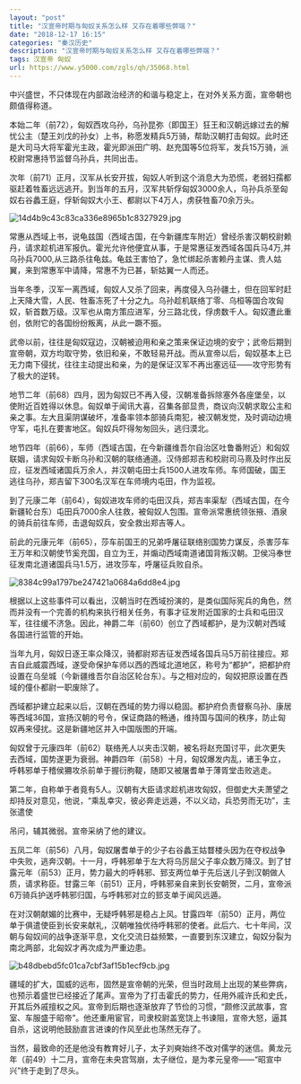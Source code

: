 ```yaml
---
layout: "post"
title: "汉宣帝时期与匈奴关系怎么样 又存在着哪些弊端？"
date: "2018-12-17 16:15"
categories: "秦汉历史"
description: "汉宣帝时期与匈奴关系怎么样 又存在着哪些弊端？"
tags: 汉宣帝 匈奴
url: https://www.y5000.com/zgls/qh/35068.html
---
```






中兴盛世，不只体现在内部政治经济的和谐与稳定上，在对外关系方面，宣帝朝也颇值得称道。

本始二年（前72），匈奴西攻乌孙，乌孙昆弥（即国王）狂王和汉朝远嫁过去的解忧公主（楚王刘戊的孙女）上书，称愿发精兵5万骑，帮助汉朝打击匈奴。此时还是大司马大将军霍光主政，霍光即派田广明、赵充国等5位将军，发兵15万骑，派校尉常惠持节监督乌孙兵，共同出击。

次年（前71）正月，汉军从长安开拔，匈奴人听到这个消息大为恐慌，老弱妇孺都驱赶着牲畜远远逃开。到当年的五月，汉军共斩俘匈奴3000余人，乌孙兵杀至匈奴右谷蠡王庭，俘斩匈奴大小王、都尉以下4万人，虏获牲畜70余万头。

![14d4b9c43c83ca336e8965b1c8327929.jpg](https://img.y5000.com/uploads/allimg/181018/14d4b9c43c83ca336e8965b1c8327929.jpg)

常惠从西域上书，说龟兹国（西域古国，在今新疆库车附近）曾经杀害汉朝校尉赖丹，请求趁机进军报仇。霍光允许他便宜从事，于是常惠征发西域各国兵马4万,并乌孙兵7000,从三路杀往龟兹。龟兹王害怕了，急忙绑起杀害赖丹主谋、贵人姑翼，来到常惠军中请降，常惠不为已甚，斩姑翼一人而还。

当年冬季，汉军一离西域，匈奴人又杀了回来，再度侵入乌孙疆土，但在回军时赶上天降大雪，人民、牲畜冻死了十分之九。乌孙趁机联络丁零、乌桓等国合攻匈奴，斩首数万级。汉军也从南方策应进军，分三路北伐，俘虏数千人。匈奴遭此重创，依附它的各国纷纷叛离，从此一蹶不振。

武帝以前，往往是匈奴寇边，汉朝被迫用和亲之策来保证边境的安宁；武帝后期到宣帝朝，双方均取守势，依旧和亲，不敢轻易开战。而从宣帝以后，匈奴基本上已无力南下侵扰，往往主动提出和亲，为的是保证汉军不再出塞远征——攻守形势有了极大的逆转。

地节二年（前68）四月，因为匈奴已不再入侵，汉朝准备拆除塞外各座堡垒，以使附近百姓得以休息。匈奴单于闻讯大喜，召集各部显贵，商议向汉朝求取公主和亲之事。左大且渠阴谋破坏，准备率领本部骑兵南犯，被汉朝发觉，及时调动边境守军，屯扎在要害地区。匈奴兵吓得匆匆回头，逃归漠北。

地节四年（前66），车师（西域古国，在今新疆维吾尔自治区吐鲁番附近）和匈奴联姻，请求匈奴卡断乌孙和汉朝的联络通道。汉侍郎郑吉和校尉司马熹及时作出反应，征发西域诸国兵万余人，并汉朝屯田士兵1500人进攻车师。车师国破，国王逃往乌孙，郑吉留下300名汉军在车师境内屯田，作为监视。

到了元康二年（前64），匈奴进攻车师的屯田汉兵，郑吉率渠犁（西域古国，在今新疆轮台东）屯田兵7000余人往救，被匈奴人包围。宣帝派常惠统领张掖、酒泉的骑兵前往车师，击退匈奴兵，安全救出郑吉等人。

前此的元康元年（前65），莎车前国王的兄弟呼屠征联络别国势力谋反，杀害莎车王万年和汉朝使节奚充国，自立为王，并煽动西域南道诸国背叛汉朝。卫侯冯奉世征发南北道诸国兵马1.5万，进攻莎车，呼屠征兵败自杀。

![8384c99a1797be247421a0684a6dd8e4.jpg](https://img.y5000.com/uploads/allimg/181018/8384c99a1797be247421a0684a6dd8e4.jpg)

根据以上这些事件可以看出，汉朝当时在西域扮演的，是类似国际宪兵的角色，然而并没有一个完善的机构来执行相关任务，有事才征发附近国家的士兵和屯田汉军，往往缓不济急。因此，神爵二年（前60）创立了西域都护，是为汉朝对西域各国进行监管的开始。

当年九月，匈奴日逐王率众降汉，骑都尉郑吉征发西域各国兵马5万前往接应。郑吉自此威震西域，遂受命保护车师以西的西域北道地区，称号为“都护”，把都护府设置在乌垒城（今新疆维吾尔自治区轮台东）。与之相对应的，匈奴把原设置在西域的僮仆都尉一职废除了。

西域都护建立起来以后，汉朝在西域的势力得以稳固。都护府负责督察乌孙、康居等西域36国，宣扬汉朝的号令，保证商路的畅通，维持国与国间的秩序，防止匈奴再来侵扰。这是新疆地区并入中国版图的开端。

匈奴曾于元康四年（前62）联络羌人以夹击汉朝，被名将赵充国讨平，此次更失去西域，国势遂更为衰弱。神爵四年（前58）十月，匈奴爆发内乱，诸王争立，呼韩邪单于稽侯狦攻杀前单于握衍朐鞮，随即又被屠耆单于薄胥堂击败逃走。

第二年，自称单于者竟有5人。汉朝有大臣请求趁机进攻匈奴，但御史大夫萧望之却持反对意见，他说，“乘乱幸灾，彼必奔走远遁，不以义动，兵恐劳而无功”，主张遣使

吊问，辅其微弱。宣帝采纳了他的建议。

五凤二年（前56）八月，匈奴屠耆单于的少子右谷蠡王姑瞀楼头因为在夺权战争中失败，逃奔汉朝。十一月，呼韩邪单于左大将乌厉屈父子率众数万降汉。到了甘露元年（前53）正月，势力最大的呼韩邪、郅支两位单于先后送儿子到汉朝做人质，请求称臣。甘露三年（前51）正月，呼韩邪亲自来到长安朝贺，二月，宣帝派6万骑兵护送呼韩邪归国，与呼韩邪对立的郅支单于闻风远遁。

在对汉朝献媚的比赛中，无疑呼韩邪是稳占上风。甘露四年（前50）正月，两位单于俱遣使臣到长安来献礼，汉朝唯独优待呼韩邪的使者。此后六、七十年间，汉朝与匈奴间的战争逐渐平息，文化交流日益频繁，一直要到东汉建立，匈奴分裂为南北两部，北匈奴才再次成为严重边患。

![b48dbebd5fc01ca7cbf3af15b1ecf9cb.jpg](https://img.y5000.com/uploads/allimg/181018/b48dbebd5fc01ca7cbf3af15b1ecf9cb.jpg)

疆域的扩大，国威的远布，固然是宣帝朝的光荣，但当时政局上出现的某些弊病，也预示着盛世已经接近了尾声。宣帝为了打击霍氏的势力，任用外戚许氏和史氏，开其后外戚擅权之风。宣帝到后期也逐渐放弃了节俭的习惯，“颇修汉武故事，宫室、车服盛于昭帝”。他还重用宦官，司隶校尉盖宽饶上书谏阻，宣帝大怒，逼其自杀，这说明他鼓励直言进谏的作风至此也荡然无存了。

当然，最致命的还是他没有教育好儿子，太子刘奭始终不改对儒学的迷信。黄龙元年（前49）十二月，宣帝在未央宫驾崩，太子继位，是为孝元皇帝——“昭宣中兴”终于走到了尽头。
